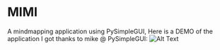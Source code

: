 # MIMI
A mindmapping application using PySimpleGUI, 
Here is a DEMO of the application I got thanks to mike @ PySimpleGUI:
![Alt Text](https://user-images.githubusercontent.com/46163555/121025574-4b189200-c773-11eb-9bd8-5d6d9dd165f3.gif)
